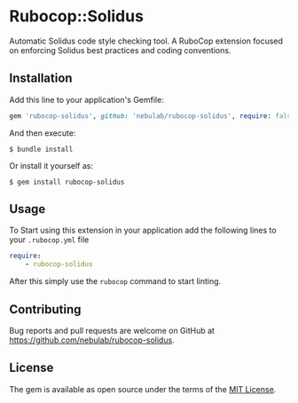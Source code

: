 # Rubocop::Solidus

Automatic Solidus code style checking tool.
A RuboCop extension focused on enforcing Solidus best practices and coding conventions.

## Installation

Add this line to your application's Gemfile:

```ruby
gem 'rubocop-solidus', github: 'nebulab/rubocop-solidus', require: false
```

And then execute:

    $ bundle install

Or install it yourself as:

    $ gem install rubocop-solidus

## Usage

To Start using this extension in your application add the following lines to your `.rubocop.yml` file

```yaml
require:
    - rubocop-solidus
```

After this simply use the `rubocop` command to start linting.

## Contributing

Bug reports and pull requests are welcome on GitHub at https://github.com/nebulab/rubocop-solidus.

## License

The gem is available as open source under the terms of the [MIT License](https://opensource.org/licenses/MIT).
